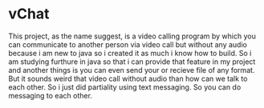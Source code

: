 # vChat
This project, as the name suggest, is a video calling program by which you can communicate to another person via video call but without any audio because i am new to java 
so i created it as much i know how to build. So i am studying furthure in java so that i can provide that feature in my project and another things is you can even send your
or recieve file of any format. But it sounds weird that video call without audio than how can we talk to each other. So i just did partiality using text messaging. So you 
can do messaging to each other.
